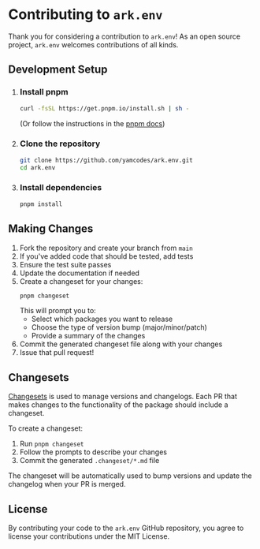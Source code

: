 # Contributing to `ark.env`

Thank you for considering a contribution to `ark.env`! As an open source project, `ark.env` welcomes contributions of all kinds.


## Development Setup

1. ### Install pnpm

   ```sh
   curl -fsSL https://get.pnpm.io/install.sh | sh -
   ```
   (Or follow the instructions in the [pnpm docs](https://pnpm.io/installation))

2. ### Clone the repository

   ```sh
   git clone https://github.com/yamcodes/ark.env.git
   cd ark.env
   ```

3. ### Install dependencies

   ```sh
   pnpm install
   ```

## Making Changes

1. Fork the repository and create your branch from `main`
2. If you've added code that should be tested, add tests
3. Ensure the test suite passes
4. Update the documentation if needed
5. Create a changeset for your changes:
   ```sh
   pnpm changeset
   ```
   This will prompt you to:
   - Select which packages you want to release
   - Choose the type of version bump (major/minor/patch)
   - Provide a summary of the changes
6. Commit the generated changeset file along with your changes
7. Issue that pull request!

## Changesets

[Changesets](https://github.com/changesets/changesets) is used to manage versions and changelogs. Each PR that makes changes to the functionality of the package should include a changeset.

To create a changeset:
1. Run `pnpm changeset`
2. Follow the prompts to describe your changes
3. Commit the generated `.changeset/*.md` file

The changeset will be automatically used to bump versions and update the changelog when your PR is merged.

## License

By contributing your code to the `ark.env` GitHub repository, you agree to license your contributions under the MIT License.